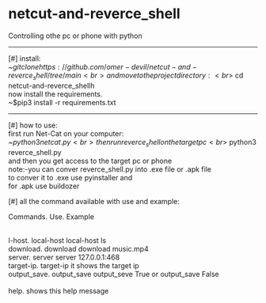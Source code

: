 # netcut-and-reverce_shell
Controlling othe pc or phone with python
__________________________________
[#] install:<br>
       ~$git clone https://github.com/omer-devil/netcut-and-reverce_shell/tree/main<br>
       and move to the project directory:<br>
             ~$cd netcut-and-reverce_shellh<br>
       now install the requirements.<br>
             ~$pip3 install -r requirements.txt<br>
       
___________________________________
[#] how to use:<br>
       first run Net-Cat on your computer:<br>
               ~$python3 netcat.py<br>
       then run reverce_shell on the target pc<br>
               ~$python3 reverce_shell.py<br>
       and then you get access to the target pc or phone<br>
       note:-you can conver reverce_shell.py into .exe file or .apk file<br>
            to conver it to .exe use pyinstaller and<br>
            for .apk use buildozer<br>
     
[#] all the command available with use and example:<br>
<p>    Commands.                 Use.                                  Example</p><br>
    l-host.                   local-host <command>                  local-host ls<br>
    download.                 download <file name>                  download music.mp4<br>
    server.                   server <IP:PORT>                      server 127.0.0.1:468<br>
    target-ip.                target-ip                             it shows the target ip<br>
    output_save.              output_save <True/False>              output_seve True or output_save False<br>
    <br>
    help.                     shows this help message<br>
